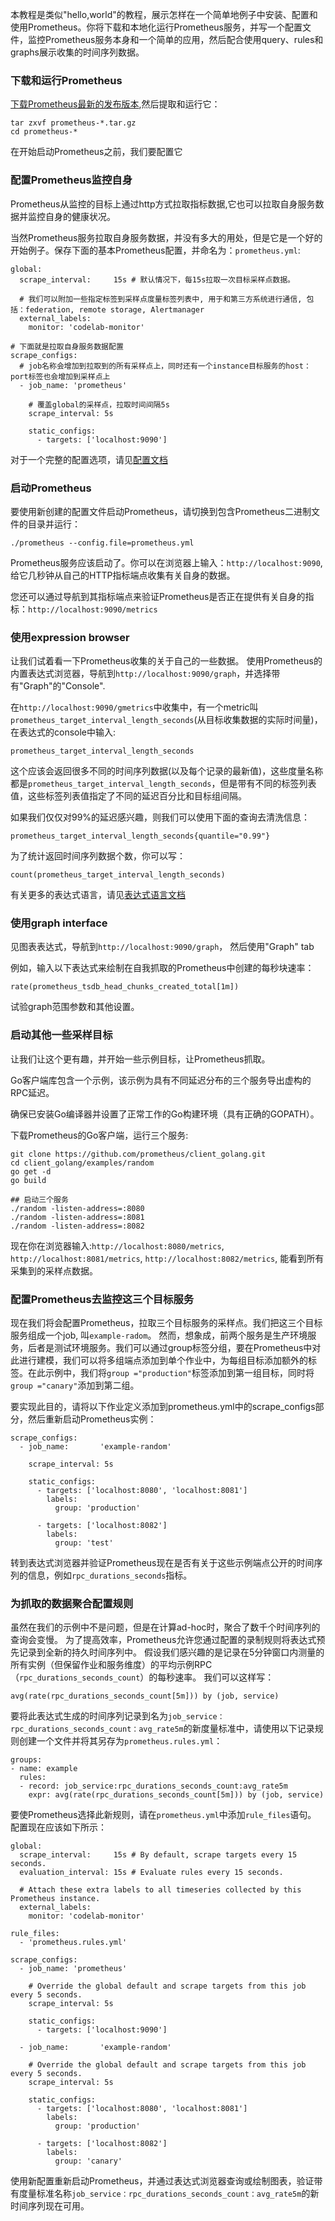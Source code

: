 本教程是类似"hello,world"的教程，展示怎样在一个简单地例子中安装、配置和使用Prometheus。你将下载和本地化运行Prometheus服务，并写一个配置文件，监控Prometheus服务本身和一个简单的应用，然后配合使用query、rules和graphs展示收集的时间序列数据。

### 下载和运行Prometheus
[下载Prometheus最新的发布版本](https://prometheus.io/download),然后提取和运行它：
```shell
tar zxvf prometheus-*.tar.gz
cd prometheus-*
```
在开始启动Prometheus之前，我们要配置它

### 配置Prometheus监控自身
Prometheus从监控的目标上通过http方式拉取指标数据,它也可以拉取自身服务数据并监控自身的健康状况。

当然Prometheus服务拉取自身服务数据，并没有多大的用处，但是它是一个好的开始例子。保存下面的基本Prometheus配置，并命名为：`prometheus.yml`:
```
global:
  scrape_interval:     15s # 默认情况下，每15s拉取一次目标采样点数据。

  # 我们可以附加一些指定标签到采样点度量标签列表中, 用于和第三方系统进行通信, 包括：federation, remote storage, Alertmanager
  external_labels:
    monitor: 'codelab-monitor'

# 下面就是拉取自身服务数据配置
scrape_configs:
  # job名称会增加到拉取到的所有采样点上，同时还有一个instance目标服务的host：port标签也会增加到采样点上
  - job_name: 'prometheus'

    # 覆盖global的采样点，拉取时间间隔5s
    scrape_interval: 5s

    static_configs:
      - targets: ['localhost:9090']
```

对于一个完整的配置选项，请见[配置文档](https://prometheus.io/docs/prometheus/latest/configuration/configuration/)

### 启动Prometheus
要使用新创建的配置文件启动Prometheus，请切换到包含Prometheus二进制文件的目录并运行：
```shell
./prometheus --config.file=prometheus.yml
```
Prometheus服务应该启动了。你可以在浏览器上输入：`http://localhost:9090`, 给它几秒钟从自己的HTTP指标端点收集有关自身的数据。

您还可以通过导航到其指标端点来验证Prometheus是否正在提供有关自身的指标：`http://localhost:9090/metrics`

### 使用expression browser
让我们试着看一下Prometheus收集的关于自己的一些数据。 使用Prometheus的内置表达式浏览器，导航到`http://localhost:9090/graph`，并选择带有"Graph"的"Console".

在`http://localhost:9090/gmetrics`中收集中，有一个metric叫`prometheus_target_interval_length_seconds`(从目标收集数据的实际时间量)，在表达式的console中输入:
```shell
prometheus_target_interval_length_seconds
```
这个应该会返回很多不同的时间序列数据(以及每个记录的最新值)，这些度量名称都是`prometheus_target_interval_length_seconds`，但是带有不同的标签列表值，这些标签列表值指定了不同的延迟百分比和目标组间隔。

如果我们仅仅对99%的延迟感兴趣，则我们可以使用下面的查询去清洗信息：
```shell
prometheus_target_interval_length_seconds{quantile="0.99"}
```
为了统计返回时间序列数据个数，你可以写：
```shell
count(prometheus_target_interval_length_seconds)
```

有关更多的表达式语言，请见[表达式语言文档](https://prometheus.io/docs/prometheus/latest/querying/basics/)

### 使用graph interface
见图表表达式，导航到`http://localhost:9090/graph`， 然后使用"Graph" tab

例如，输入以下表达式来绘制在自我抓取的Prometheus中创建的每秒块速率：
```shell
rate(prometheus_tsdb_head_chunks_created_total[1m])
```
试验graph范围参数和其他设置。

### 启动其他一些采样目标
让我们让这个更有趣，并开始一些示例目标，让Prometheus抓取。

Go客户端库包含一个示例，该示例为具有不同延迟分布的三个服务导出虚构的RPC延迟。

确保已安装Go编译器并设置了正常工作的Go构建环境（具有正确的GOPATH）。

下载Prometheus的Go客户端，运行三个服务:
```shell
git clone https://github.com/prometheus/client_golang.git
cd client_golang/examples/random
go get -d
go build

## 启动三个服务
./random -listen-address=:8080
./random -listen-address=:8081
./random -listen-address=:8082
```
现在你在浏览器输入:`http://localhost:8080/metrics`, `http://localhost:8081/metrics`, `http://localhost:8082/metrics`, 能看到所有采集到的采样点数据。

### 配置Prometheus去监控这三个目标服务
现在我们将会配置Prometheus，拉取三个目标服务的采样点。我们把这三个目标服务组成一个job, 叫`example-radom`。 然而，想象成，前两个服务是生产环境服务，后者是测试环境服务。我们可以通过group标签分组，要在Prometheus中对此进行建模，我们可以将多组端点添加到单个作业中，为每组目标添加额外的标签。在此示例中，我们将`group ="production"`标签添加到第一组目标，同时将`group ="canary"`添加到第二组。

要实现此目的，请将以下作业定义添加到prometheus.yml中的scrape_configs部分，然后重新启动Prometheus实例：
```shell
scrape_configs:
  - job_name:       'example-random'

    scrape_interval: 5s

    static_configs:
      - targets: ['localhost:8080', 'localhost:8081']
        labels:
          group: 'production'

      - targets: ['localhost:8082']
        labels:
          group: 'test'
```

转到表达式浏览器并验证Prometheus现在是否有关于这些示例端点公开的时间序列的信息，例如`rpc_durations_seconds`指标。

### 为抓取的数据聚合配置规则
虽然在我们的示例中不是问题，但是在计算ad-hoc时，聚合了数千个时间序列的查询会变慢。 为了提高效率，Prometheus允许您通过配置的录制规则将表达式预先记录到全新的持久时间序列中。 假设我们感兴趣的是记录在5分钟窗口内测量的所有实例（但保留作业和服务维度）的平均示例RPC（`rpc_durations_seconds_count`）的每秒速率。 我们可以这样写：
```shell
avg(rate(rpc_durations_seconds_count[5m])) by (job, service)
```
要将此表达式生成的时间序列记录到名为`job_service：rpc_durations_seconds_count：avg_rate5m`的新度量标准中，请使用以下记录规则创建一个文件并将其另存为`prometheus.rules.yml`：
```shell
groups:
- name: example
  rules:
  - record: job_service:rpc_durations_seconds_count:avg_rate5m
    expr: avg(rate(rpc_durations_seconds_count[5m])) by (job, service)
```

要使Prometheus选择此新规则，请在`prometheus.yml`中添加`rule_files`语句。 配置现在应该如下所示：
```shell
global:
  scrape_interval:     15s # By default, scrape targets every 15 seconds.
  evaluation_interval: 15s # Evaluate rules every 15 seconds.

  # Attach these extra labels to all timeseries collected by this Prometheus instance.
  external_labels:
    monitor: 'codelab-monitor'

rule_files:
  - 'prometheus.rules.yml'

scrape_configs:
  - job_name: 'prometheus'

    # Override the global default and scrape targets from this job every 5 seconds.
    scrape_interval: 5s

    static_configs:
      - targets: ['localhost:9090']

  - job_name:       'example-random'

    # Override the global default and scrape targets from this job every 5 seconds.
    scrape_interval: 5s

    static_configs:
      - targets: ['localhost:8080', 'localhost:8081']
        labels:
          group: 'production'

      - targets: ['localhost:8082']
        labels:
          group: 'canary'
```
使用新配置重新启动Prometheus，并通过表达式浏览器查询或绘制图表，验证带有度量标准名称`job_service：rpc_durations_seconds_count：avg_rate5m`的新时间序列现在可用。

